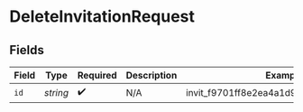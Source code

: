 # DeleteInvitationRequest


## Fields

| Field                                  | Type                                   | Required                               | Description                            | Example                                |
| -------------------------------------- | -------------------------------------- | -------------------------------------- | -------------------------------------- | -------------------------------------- |
| `id`                                   | *string*                               | :heavy_check_mark:                     | N/A                                    | invit_f9701ff8e2ea4a1d964e0d6d40564801 |